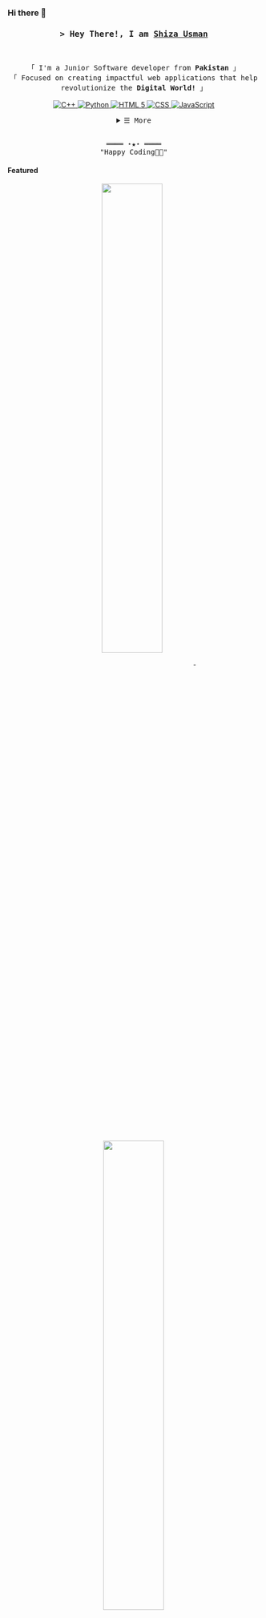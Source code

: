 ### Hi there 👋

<!-- Title -->
<h3 align="center">
        <samp> > Hey There!, I am
                <b><a target="_blank" href="https://shiza8980.github.io/Website/">Shiza Usman</a></b>
        </samp>
</h3>
<br>

<p align="center">
        <!-- Intro -->
        <samp>
                「 I'm a Junior Software developer from <b>Pakistan</b> 」
                <br>
                「 Focused on creating impactful web applications that help revolutionize the <b>Digital World!</b> 」
                <br>
                <br>
        </samp>
        <!-- C++ -->
        <a href="https://github.com/Shiza8980?tab=repositories" target="_blank"><img alt="C++"
                        src="https://img.shields.io/badge/C%2B%2B-00599C?style=for-the-badge&logo=c%2B%2B&logoColor=white">
        </a>
        <!-- Python -->
        <a href="https://github.com/Shiza8980?tab=repositories" target="_blank"><img alt="Python"
                        src="https://img.shields.io/badge/Python-3776AB?style=for-the-badge&logo=python&logoColor=white">
        </a>
        <!-- Html -->
        <a href="https://github.com/Shiza8980?tab=repositories" target="_blank"><img alt="HTML 5"
                        src="https://img.shields.io/badge/HTML5-E34F26?style=for-the-badge&logo=html5&logoColor=white">
        </a>
        <!-- CSS -->
        <a href="https://github.com/Shiza8980?tab=repositories" target="_blank"><img alt="CSS"
                        src="https://img.shields.io/badge/CSS3-1572B6?style=for-the-badge&logo=css3&logoColor=white">
        </a>
        <!-- JavaScript -->
        <a href="https://github.com/Shiza8980?tab=repositories" target="_blank"><img alt="JavaScript"
                        src="https://img.shields.io/badge/-JavaScript-F7DF1E?style=flat-square&logo=JavaScript&logoColor=white">
        </a>
</p>

<!-- Details Section -->
<details align="center">
    <summary> <samp>&#9776; More</samp></summary>
    <p align="center">
        <br>
        <!-- Activity Widget -->
        <img alt="Shiza's GitHub Stats"
                src="https://github-readme-stats.vercel.app/api?username=Shiza8980&show_icons=true&theme=radical" />
        <br>
        <!-- Social Links -->
        <p>Find me on</p>
        <!-- Mail -->
        <a href="mailto:shizaausman@gmail.com" target="_blank"><img alt="Mail"
                src="https://img.shields.io/badge/-Mail-EA4335?style=flat-square&logo=Gmail&logoColor=white">
        </a>
        <!-- Linkedin -->
        <a href="https://www.linkedin.com/in/shahriarshafin/" target="_blank"><img alt="Linkedin"
                src="https://img.shields.io/badge/-Linkedin-0A66C2?style=flat-square&logo=Linkedin&logoColor=white">
        </a>
    </p>
</details>
<br>

<!-- Footer -->
<samp>
    <p align="center">
        ════ ⋆★⋆ ════
        <br>
        "Happy Coding👨‍💻"
    </p>
</samp>

<!-- Featured Repositories -->
#### Featured

<p align="center">
<a href="https://github.com/Shiza8980/Shiza8980">
<img width='49%' align="center"src="https://github-readme-stats.vercel.app/api/pin/?username=Shiza8980&repo=Shiza8980&border_color=02D892&bg_color=0D1117&title_color=C9D1D9&text_color=8B949E&icon_color=02D892" />
</a>
<span>&nbsp;</span>
<a href="https://github.com/Shiza8980/tindog-website">
<img width='49%' align="center"src="https://github-readme-stats.vercel.app/api/pin/?username=Shiza8980&repo=tindog-website&border_color=02D892&bg_color=0D1117&title_color=C9D1D9&text_color=8B949E&icon_color=02D892" />
</a>
</p>
<p align="center">
<a href="https://github.com/Shiza8980/Website">
<img width='49%' align="center"src="https://github-readme-stats.vercel.app/api/pin/?username=Shiza8980&repo=Website&border_color=02D892&bg_color=0D1117&title_color=C9D1D9&text_color=8B949E&icon_color=02D892" />
</a>
<span>&nbsp;</span>
<a href="https://github.com/Shiza8980/cv">
<img width='49%' align="center"src="https://github-readme-stats.vercel.app/api/pin/?username=Shiza8980&repo=cv&border_color=02D892&bg_color=0D1117&title_color=C9D1D9&text_color=8B949E&icon_color=02D892" />
</a>
</p>
